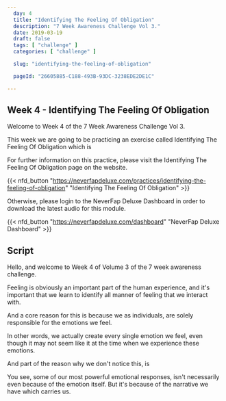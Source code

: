 ```yaml
---
  day: 4
  title: "Identifying The Feeling Of Obligation"
  description: "7 Week Awareness Challenge Vol 3."
  date: 2019-03-19
  draft: false
  tags: [ "challenge" ]
  categories: [ "challenge" ]

  slug: "identifying-the-feeling-of-obligation"

  pageId: "26605885-C188-493B-93DC-3238EDE2DE1C"

---
```


## Week 4 - Identifying The Feeling Of Obligation

Welcome to Week 4 of the 7 Week Awareness Challenge Vol 3.

This week we are going to be practicing an exercise called Identifying The Feeling Of Obligation which is 


For further information on this practice, please visit the Identifying The Feeling Of Obligation page on the website.


{{< nfd_button "https://neverfapdeluxe.com/practices/identifying-the-feeling-of-obligation" "Identifying The Feeling Of Obligation" >}}


Otherwise, please login to the NeverFap Deluxe Dashboard in order to download the latest audio for this module.


{{< nfd_button "https://neverfapdeluxe.com/dashboard" "NeverFap Deluxe Dashboard" >}}


## Script

Hello, and welcome to Week 4 of Volume 3 of the 7 week awareness challenge.

Feeling is obviously an important part of the human experience, and it's important that we learn to identify all manner of feeling that we interact with.

And a core reason for this is because we as individuals, are solely responsible for the emotions we feel. 

In other words, we actually create every single emotion we feel, even though it may not seem like it at the time when we experience these emotions.

And part of the reason why we don't notice this, is 


You see, some of our most powerful emotional responses, isn't necessarily even because of the emotion itself. But it's because of the narrative we have which carries us. 


